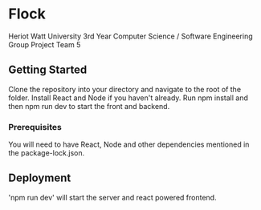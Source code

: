 # Flock

Heriot Watt University
3rd Year Computer Science / Software Engineering Group Project
Team 5

## Getting Started

Clone the repository into your directory and navigate to the root of the folder. Install React and Node if you haven't already. Run npm install and then npm run dev to start the front and backend.

### Prerequisites

You will need to have React, Node and other dependencies mentioned in the package-lock.json.

## Deployment

'npm run dev' will start the server and react powered frontend.
